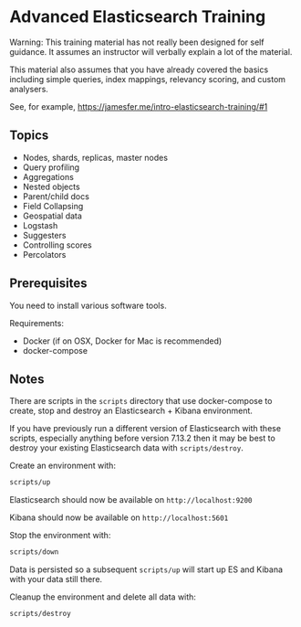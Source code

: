 # Advanced Elasticsearch Training

Warning:
This training material has not really been designed for self guidance.
It assumes an instructor will verbally explain a lot of the material.

This material also assumes that you have already covered the basics including
simple queries, index mappings, relevancy scoring, and custom analysers.

See, for example, https://jamesfer.me/intro-elasticsearch-training/#1

## Topics

- Nodes, shards, replicas, master nodes
- Query profiling
- Aggregations
- Nested objects
- Parent/child docs
- Field Collapsing
- Geospatial data
- Logstash
- Suggesters
- Controlling scores
- Percolators

## Prerequisites

You need to install various software tools.

Requirements:

- Docker (if on OSX, Docker for Mac is recommended)
- docker-compose


## Notes

There are scripts in the `scripts` directory that use docker-compose to create, stop and destroy an Elasticsearch + Kibana environment.

If you have previously run a different version of Elasticsearch with these scripts,
especially anything before version 7.13.2
then it may be best to destroy your existing Elasticsearch data with `scripts/destroy`.

Create an environment with:
```bash
scripts/up
```

Elasticsearch should now be available on `http://localhost:9200`

Kibana should now be available on `http://localhost:5601`

Stop the environment with:
```bash
scripts/down
```
Data is persisted so a subsequent `scripts/up` will start up ES and Kibana with your data still there.

Cleanup the environment and delete all data with:
```bash
scripts/destroy
```
